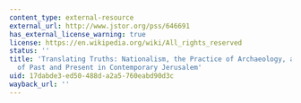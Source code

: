 ```yaml
---
content_type: external-resource
external_url: http://www.jstor.org/pss/646691
has_external_license_warning: true
license: https://en.wikipedia.org/wiki/All_rights_reserved
status: ''
title: 'Translating Truths: Nationalism, the Practice of Archaeology, and the Remaking
  of Past and Present in Contemporary Jerusalem'
uid: 17dabde3-ed50-488d-a2a5-760eabd90d3c
wayback_url: ''
---
```

